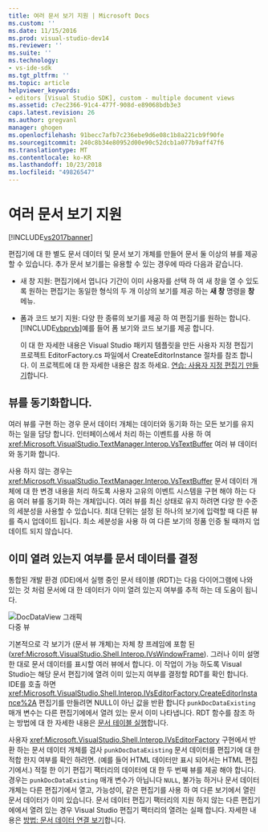```yaml
---
title: 여러 문서 보기 지원 | Microsoft Docs
ms.custom: ''
ms.date: 11/15/2016
ms.prod: visual-studio-dev14
ms.reviewer: ''
ms.suite: ''
ms.technology:
- vs-ide-sdk
ms.tgt_pltfrm: ''
ms.topic: article
helpviewer_keywords:
- editors [Visual Studio SDK], custom - multiple document views
ms.assetid: c7ec2366-91c4-477f-908d-e89068bdb3e3
caps.latest.revision: 26
ms.author: gregvanl
manager: ghogen
ms.openlocfilehash: 91becc7afb7c236ebe9d6e08c1b8a221cb9f90fe
ms.sourcegitcommit: 240c8b34e80952d00e90c52dcb1a077b9aff47f6
ms.translationtype: MT
ms.contentlocale: ko-KR
ms.lasthandoff: 10/23/2018
ms.locfileid: "49826547"
---
```

# <a name="supporting-multiple-document-views"></a>여러 문서 보기 지원
[!INCLUDE[vs2017banner](../includes/vs2017banner.md)]

편집기에 대 한 별도 문서 데이터 및 문서 보기 개체를 만들어 문서 둘 이상의 뷰를 제공할 수 있습니다. 추가 문서 보기를는 유용할 수 있는 경우에 따라 다음과 같습니다.  
  
- 새 창 지원: 편집기에서 엽니다 기간이 이미 사용자를 선택 하 여 새 창을 열 수 있도록 원하는 편집기는 동일한 형식의 두 개 이상의 보기를 제공 하는 **새 창** 명령을 **창** 메뉴.  
  
- 폼과 코드 보기 지원: 다양 한 종류의 보기를 제공 하 여 편집기를 원하는 합니다. [!INCLUDE[vbprvb](../includes/vbprvb-md.md)]예를 들어 폼 보기와 코드 보기를 제공 합니다.  
  
  이 대 한 자세한 내용은 Visual Studio 패키지 템플릿을 만든 사용자 지정 편집기 프로젝트 EditorFactory.cs 파일에서 CreateEditorInstance 절차를 참조 합니다. 이 프로젝트에 대 한 자세한 내용은 참조 하세요. [연습: 사용자 지정 편집기 만들기](../extensibility/walkthrough-creating-a-custom-editor.md)합니다.  
  
## <a name="synchronizing-views"></a>뷰를 동기화합니다.  
 여러 뷰를 구현 하는 경우 문서 데이터 개체는 데이터와 동기화 하는 모든 보기를 유지 하는 일을 담당 합니다. 인터페이스에서 처리 하는 이벤트를 사용 하 여 <xref:Microsoft.VisualStudio.TextManager.Interop.VsTextBuffer> 여러 뷰 데이터와 동기화 합니다.  
  
 사용 하지 않는 경우는 <xref:Microsoft.VisualStudio.TextManager.Interop.VsTextBuffer> 문서 데이터 개체에 대 한 변경 내용을 처리 하도록 사용자 고유의 이벤트 시스템을 구현 해야 하는 다음 여러 뷰를 동기화 하는 개체입니다. 여러 뷰를 최신 상태로 유지 하려면 다양 한 수준의 세분성을 사용할 수 있습니다. 최대 단위는 설정 된 하나의 보기에 입력할 때 다른 뷰를 즉시 업데이트 됩니다. 최소 세분성을 사용 하 여 다른 보기의 정품 인증 될 때까지 업데이트 되지 않습니다.  
  
## <a name="determining-whether-document-data-is-already-open"></a>이미 열려 있는지 여부를 문서 데이터를 결정  
 통합된 개발 환경 (IDE)에서 실행 중인 문서 테이블 (RDT)는 다음 다이어그램에 나와 있는 것 처럼 문서에 대 한 데이터가 이미 열려 있는지 여부를 추적 하는 데 도움이 됩니다.  
  
 ![DocDataView 그래픽](../extensibility/media/docdataview.gif "Docdataview")  
다중 뷰  
  
 기본적으로 각 보기가 (문서 뷰 개체)는 자체 창 프레임에 포함 된 (<xref:Microsoft.VisualStudio.Shell.Interop.IVsWindowFrame>). 그러나 이미 설명한 대로 문서 데이터를 표시할 여러 뷰에서 합니다. 이 작업이 가능 하도록 Visual Studio는 해당 문서 편집기에 열려 이미 있는지 여부를 결정할 RDT를 확인 합니다. IDE를 호출 하면 <xref:Microsoft.VisualStudio.Shell.Interop.IVsEditorFactory.CreateEditorInstance%2A> 편집기를 만들려면 NULL이 아닌 값을 반환 합니다 `punkDocDataExisting` 매개 변수는 다른 편집기에에서 열려 있는 문서 이미 나타냅니다. RDT 함수를 참조 하는 방법에 대 한 자세한 내용은 [문서 테이블 실행](../extensibility/internals/running-document-table.md)합니다.  
  
 사용자 <xref:Microsoft.VisualStudio.Shell.Interop.IVsEditorFactory> 구현에서 반환 하는 문서 데이터 개체를 검사 `punkDocDataExisting` 문서 데이터를 편집기에 대 한 적합 한지 여부를 확인 하려면. (예를 들어 HTML 데이터만 표시 되어서는 HTML 편집기에서.) 적절 한 이기 편집기 팩터리의 데이터에 대 한 두 번째 뷰를 제공 해야 합니다. 경우는 `punkDocDataExisting` 매개 변수가 아닙니다 `NULL`, 불가능 하거나 문서 데이터 개체는 다른 편집기에서 열고, 가능성이, 같은 편집기를 사용 하 여 다른 보기에서 열린 문서 데이터가 이미 있습니다. 문서 데이터 편집기 팩터리의 지원 하지 않는 다른 편집기에에서 열려 있는 경우 Visual Studio 편집기 팩터리의 열려는 실패 합니다. 자세한 내용은 [방법: 문서 데이터 연결 보기](../extensibility/how-to-attach-views-to-document-data.md)합니다.

